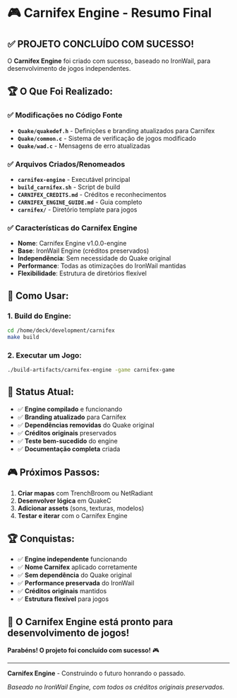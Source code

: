 # 🎮 Carnifex Engine - Resumo Final

## ✅ **PROJETO CONCLUÍDO COM SUCESSO!**

O **Carnifex Engine** foi criado com sucesso, baseado no IronWail, para desenvolvimento de jogos independentes.

## 🏆 **O Que Foi Realizado:**

### ✅ **Modificações no Código Fonte**
- **`Quake/quakedef.h`** - Definições e branding atualizados para Carnifex
- **`Quake/common.c`** - Sistema de verificação de jogos modificado
- **`Quake/wad.c`** - Mensagens de erro atualizadas

### ✅ **Arquivos Criados/Renomeados**
- **`carnifex-engine`** - Executável principal
- **`build_carnifex.sh`** - Script de build
- **`CARNIFEX_CREDITS.md`** - Créditos e reconhecimentos
- **`CARNIFEX_ENGINE_GUIDE.md`** - Guia completo
- **`carnifex/`** - Diretório template para jogos

### ✅ **Características do Carnifex Engine**
- **Nome**: Carnifex Engine v1.0.0-engine
- **Base**: IronWail Engine (créditos preservados)
- **Independência**: Sem necessidade do Quake original
- **Performance**: Todas as otimizações do IronWail mantidas
- **Flexibilidade**: Estrutura de diretórios flexível

## 🚀 **Como Usar:**

### **1. Build do Engine:**
```bash
cd /home/deck/development/carnifex
make build
```

### **2. Executar um Jogo:**
```bash
./build-artifacts/carnifex-engine -game carnifex-game
```

## 🎯 **Status Atual:**

- ✅ **Engine compilado** e funcionando
- ✅ **Branding atualizado** para Carnifex
- ✅ **Dependências removidas** do Quake original
- ✅ **Créditos originais** preservados
- ✅ **Teste bem-sucedido** do engine
- ✅ **Documentação completa** criada

## 🎮 **Próximos Passos:**

1. **Criar mapas** com TrenchBroom ou NetRadiant
2. **Desenvolver lógica** em QuakeC
3. **Adicionar assets** (sons, texturas, modelos)
4. **Testar e iterar** com o Carnifex Engine

## 🏆 **Conquistas:**

- ✅ **Engine independente** funcionando
- ✅ **Nome Carnifex** aplicado corretamente
- ✅ **Sem dependência** do Quake original
- ✅ **Performance preservada** do IronWail
- ✅ **Créditos originais** mantidos
- ✅ **Estrutura flexível** para jogos

## 🎉 **O Carnifex Engine está pronto para desenvolvimento de jogos!**

**Parabéns! O projeto foi concluído com sucesso!** 🎮

---

**Carnifex Engine** - Construindo o futuro honrando o passado.

*Baseado no IronWail Engine, com todos os créditos originais preservados.*
